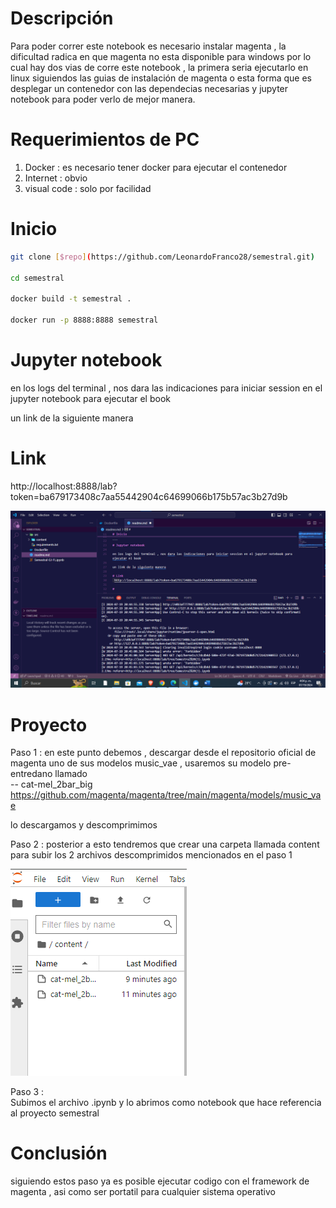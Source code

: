 # Descripción 

Para poder correr este notebook es necesario instalar magenta , la dificultad radica en que magenta no esta disponible para windows por lo cual hay dos vias de corre este notebook , la primera seria ejecutarlo en linux siguiendos las guias de instalación de magenta o esta forma que es desplegar un contenedor con las dependecias necesarias y jupyter notebook para poder verlo de mejor manera.

# Requerimientos de PC

1. Docker : es necesario tener docker para ejecutar el contenedor
2. Internet : obvio 
3. visual code : solo por facilidad 

# Inicio 

```bash
git clone [$repo](https://github.com/LeonardoFranco28/semestral.git)

cd semestral

docker build -t semestral . 

docker run -p 8888:8888 semestral 

```
# Jupyter notebook 

en los logs del terminal , nos dara las indicaciones para iniciar session en el jupyter notebook para ejecutar el book 

un link de la siguiente manera 

# Link
 http://localhost:8888/lab?token=ba679173408c7aa55442904c64699066b175b57ac3b27d9b

 ![alt text](img/image.png)

# Proyecto 

Paso 1 : en este punto debemos , descargar desde el repositorio oficial de magenta uno de sus modelos 
music_vae , usaremos su modelo pre-entredano llamado  
-- cat-mel_2bar_big
https://github.com/magenta/magenta/tree/main/magenta/models/music_vae

lo descargamos y descomprimimos 

Paso 2 : posterior a esto tendremos que crear una carpeta llamada content para subir los 2 archivos descomprimidos mencionados en el paso 1  


![alt text](/img/image1.png)

Paso 3 :  
Subimos el archivo .ipynb  y lo abrimos como notebook que hace referencia al proyecto semestral 

# Conclusión 

siguiendo estos paso ya es posible ejecutar codigo con el framework de magenta , asi como ser portatil para cualquier sistema operativo

